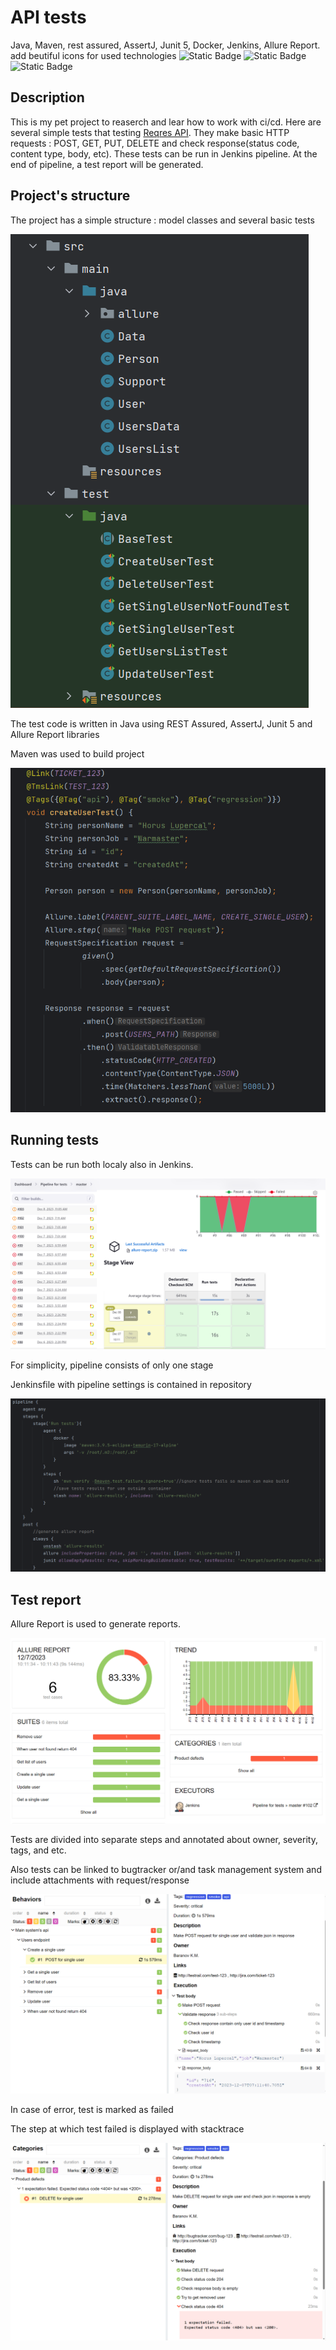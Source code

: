 # API tests

Java, Maven, rest assured, AssertJ, Junit 5, Docker, Jenkins, Allure Report. add beutiful icons for used technologies 
![Static Badge](https://img.shields.io/badge/Java-17-red?style=plastic)
![Static Badge](https://img.shields.io/badge/Maven-3.9.1-blue?style=plastic)
![Static Badge](https://img.shields.io/badge/REST_Assured-5.3.1-green?style=plastic)


## Description

This is my pet project to reaserch and lear how to work with ci/cd. Here are several simple tests that testing [Reqres API](https://reqres.in). 
They make basic HTTP requests : POST, GET, PUT, DELETE and check response(status code, content type, body, etc). 
These tests can be run in Jenkins pipeline. At the end of pipeline, a test report will be generated.

## Project's structure

The project has a simple structure : model classes and several basic tests

  ![Screenshot of a class structure](/assets/images/structureScreenshot.png)

The test code is written in Java using REST Assured, AssertJ, Junit 5 and Allure Report libraries

Maven was used to build project

  ![Screenshot of a test code](/assets/images/codeScreenshot.png)

## Running tests

Tests can be run both localy also in Jenkins. 

![Screenshot of a jenkinsfile](/assets/images/jenkinsPipelineScreenshot.png)

For simplicity, pipeline consists of only one stage

Jenkinsfile with pipeline settings is contained in repository

![Screenshot of a jenkinsfile](/assets/images/jenkinsfileScreenshot.png)

## Test report

Allure Report is used to generate reports.

![Screenshot of a Allure Report Overview ](/assets/images/allureOverviewScreenshot.png)

Tests are divided into separate steps and annotated about owner, severity, tags, and etc. 

Also tests can be linked to bugtracker or/and task management system and include attachments with request/response

![Screenshot of a Allure Report Overview ](/assets/images/allureBehaviorsScreenshot.png)

In case of error, test is marked as failed

The step at which test failed is displayed with stacktrace

![Screenshot of a Allure Report Overview ](/assets/images/allureCategoriesScreenshot.png)

